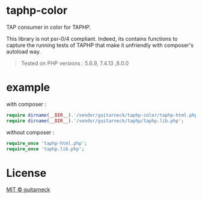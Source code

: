 ﻿# taphp-color

TAP consumer in color for TAPHP. 

This library is not psr-0/4 compliant. Indeed, its contains functions to capture the running 
tests of TAPHP that make it unfriendly with composer's autoload way. 

> Tested on PHP versions : 5.6.9, 7.4.13 ,8.0.0

# example

with composer :

``` php
require dirname(__DIR__).'/vendor/guitarneck/taphp-color/taphp-html.php';
require dirname(__DIR__).'/vendor/guitarneck/taphp/taphp.lib.php';
```

without composer :

``` php
require_once 'taphp-html.php';
require_once 'taphp.lib.php';
```

# License

[MIT © guitarneck](./LICENSE)